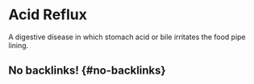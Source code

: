 # Acid Reflux


A digestive disease in which stomach acid or bile irritates the food pipe lining.


## No backlinks! {#no-backlinks}

